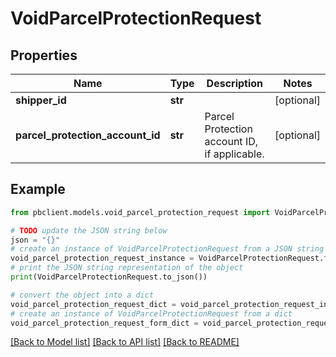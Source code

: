 # VoidParcelProtectionRequest


## Properties

Name | Type | Description | Notes
------------ | ------------- | ------------- | -------------
**shipper_id** | **str** |  | [optional] 
**parcel_protection_account_id** | **str** | Parcel Protection account ID, if applicable. | [optional] 

## Example

```python
from pbclient.models.void_parcel_protection_request import VoidParcelProtectionRequest

# TODO update the JSON string below
json = "{}"
# create an instance of VoidParcelProtectionRequest from a JSON string
void_parcel_protection_request_instance = VoidParcelProtectionRequest.from_json(json)
# print the JSON string representation of the object
print(VoidParcelProtectionRequest.to_json())

# convert the object into a dict
void_parcel_protection_request_dict = void_parcel_protection_request_instance.to_dict()
# create an instance of VoidParcelProtectionRequest from a dict
void_parcel_protection_request_form_dict = void_parcel_protection_request.from_dict(void_parcel_protection_request_dict)
```
[[Back to Model list]](../README.md#documentation-for-models) [[Back to API list]](../README.md#documentation-for-api-endpoints) [[Back to README]](../README.md)



